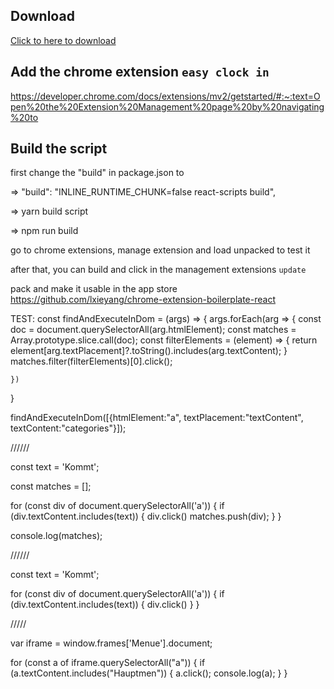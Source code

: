 ## Download 

<a href="https://minhaskamal.github.io/DownGit/#/home?url=https://github.com/benni94/easyclockin/tree/master/build" download>Click to here to download</a>

## Add the chrome extension `easy clock in`

https://developer.chrome.com/docs/extensions/mv2/getstarted/#:~:text=Open%20the%20Extension%20Management%20page%20by%20navigating%20to

## Build the script

first change the "build" in package.json to 

=> "build": "INLINE_RUNTIME_CHUNK=false react-scripts build",

=> yarn build script

=> npm run build

go to chrome extensions, manage extension and load unpacked to test it

after that, you can build and click in the management extensions `update`

pack and make it usable in the app store
https://github.com/lxieyang/chrome-extension-boilerplate-react


TEST: 
const findAndExecuteInDom = (args) => {
    args.forEach(arg => {
        const doc = document.querySelectorAll(arg.htmlElement);
        const matches = Array.prototype.slice.call(doc);
        const filterElements = (element) => {
            return element[arg.textPlacement]?.toString().includes(arg.textContent);
        }
        matches.filter(filterElements)[0].click();
        
    })
}

findAndExecuteInDom([{htmlElement:"a", textPlacement:"textContent", textContent:"categories"}]);

//////

const text = 'Kommt';

const matches = [];

for (const div of document.querySelectorAll('a')) { if (div.textContent.includes(text)) { div.click() matches.push(div); } }

console.log(matches);

//////

const text = 'Kommt';

for (const div of document.querySelectorAll('a')) { if (div.textContent.includes(text)) { div.click() } }

/////

var iframe = window.frames['Menue'].document;

for (const a of iframe.querySelectorAll("a")) { if (a.textContent.includes("Hauptmen")) { a.click(); console.log(a); } }